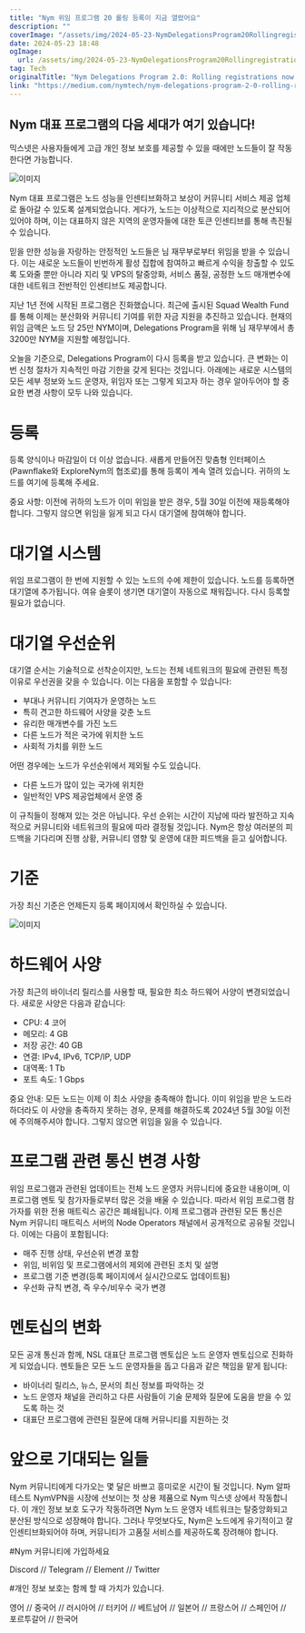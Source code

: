 ```yaml
---
title: "Nym 위임 프로그램 20 롤링 등록이 지금 열렸어요"
description: ""
coverImage: "/assets/img/2024-05-23-NymDelegationsProgram20Rollingregistrationsnowopen_0.png"
date: 2024-05-23 18:48
ogImage:
  url: /assets/img/2024-05-23-NymDelegationsProgram20Rollingregistrationsnowopen_0.png
tag: Tech
originalTitle: "Nym Delegations Program 2.0: Rolling registrations now open"
link: "https://medium.com/nymtech/nym-delegations-program-2-0-rolling-registrations-now-open-9bc44739f1b7"
---
```


## Nym 대표 프로그램의 다음 세대가 여기 있습니다!

믹스넷은 사용자들에게 고급 개인 정보 보호를 제공할 수 있을 때에만 노드들이 잘 작동한다면 가능합니다.

![이미지](/assets/img/2024-05-23-NymDelegationsProgram20Rollingregistrationsnowopen_0.png)

Nym 대표 프로그램은 노드 성능을 인센티브화하고 보상이 커뮤니티 서비스 제공 업체로 돌아갈 수 있도록 설계되었습니다. 게다가, 노드는 이상적으로 지리적으로 분산되어 있어야 하며, 이는 대표하지 않은 지역의 운영자들에 대한 토큰 인센티브를 통해 촉진될 수 있습니다.

<div class="content-ad"></div>

믿을 만한 성능을 자랑하는 안정적인 노드들은 님 재무부로부터 위임을 받을 수 있습니다. 이는 새로운 노드들이 빈번하게 활성 집합에 참여하고 빠르게 수익을 창출할 수 있도록 도와줄 뿐만 아니라 지리 및 VPS의 탈중앙화, 서비스 품질, 공정한 노드 매개변수에 대한 네트워크 전반적인 인센티브도 제공합니다.

지난 1년 전에 시작된 프로그램은 진화했습니다. 최근에 출시된 Squad Wealth Fund를 통해 이제는 분산화와 커뮤니티 기여를 위한 자금 지원을 추진하고 있습니다. 현재의 위임 금액은 노드 당 25만 NYM이며, Delegations Program을 위해 님 재무부에서 총 3200만 NYM을 지원할 예정입니다.

오늘을 기준으로, Delegations Program이 다시 등록을 받고 있습니다. 큰 변화는 이번 신청 절차가 지속적인 마감 기한을 갖게 된다는 것입니다. 아래에는 새로운 시스템의 모든 세부 정보와 노드 운영자, 위임자 또는 그렇게 되고자 하는 경우 알아두어야 할 중요한 변경 사항이 모두 나와 있습니다.

# 등록

<div class="content-ad"></div>

등록 양식이나 마감일이 더 이상 없습니다. 새롭게 만들어진 맞춤형 인터페이스(Pawnflake와 ExploreNym의 협조로)를 통해 등록이 계속 열려 있습니다. 귀하의 노드를 여기에 등록해 주세요.

중요 사항: 이전에 귀하의 노드가 이미 위임을 받은 경우, 5월 30일 이전에 재등록해야 합니다. 그렇지 않으면 위임을 잃게 되고 다시 대기열에 참여해야 합니다.

# 대기열 시스템

위임 프로그램이 한 번에 지원할 수 있는 노드의 수에 제한이 있습니다. 노드를 등록하면 대기열에 추가됩니다. 여유 슬롯이 생기면 대기열이 자동으로 채워집니다. 다시 등록할 필요가 없습니다.

<div class="content-ad"></div>

# 대기열 우선순위

대기열 순서는 기술적으로 선착순이지만, 노드는 전체 네트워크의 필요에 관련된 특정 이유로 우선권을 갖을 수 있습니다. 이는 다음을 포함할 수 있습니다:

- 부대나 커뮤니티 기여자가 운영하는 노드
- 특히 견고한 하드웨어 사양을 갖춘 노드
- 유리한 매개변수를 가진 노드
- 다른 노드가 적은 국가에 위치한 노드
- 사회적 가치를 위한 노드

어떤 경우에는 노드가 우선순위에서 제외될 수도 있습니다.

<div class="content-ad"></div>

- 다른 노드가 많이 있는 국가에 위치한
- 일반적인 VPS 제공업체에서 운영 중

이 규칙들이 정해져 있는 것은 아닙니다. 우선 순위는 시간이 지남에 따라 발전하고 지속적으로 커뮤니티와 네트워크의 필요에 따라 결정될 것입니다. Nym은 항상 여러분의 피드백을 기다리며 진행 상황, 커뮤니티 영향 및 운영에 대한 피드백을 듣고 싶어합니다.

# 기준

가장 최신 기준은 언제든지 등록 페이지에서 확인하실 수 있습니다.

<div class="content-ad"></div>

![이미지](/assets/img/2024-05-23-NymDelegationsProgram20Rollingregistrationsnowopen_1.png)

# 하드웨어 사양

가장 최근의 바이너리 릴리스를 사용할 때, 필요한 최소 하드웨어 사양이 변경되었습니다. 새로운 사양은 다음과 같습니다:

- CPU: 4 코어
- 메모리: 4 GB
- 저장 공간: 40 GB
- 연결: IPv4, IPv6, TCP/IP, UDP
- 대역폭: 1 Tb
- 포트 속도: 1 Gbps

<div class="content-ad"></div>

중요 안내: 모든 노드는 이제 이 최소 사양을 충족해야 합니다. 이미 위임을 받은 노드라 하더라도 이 사양을 충족하지 못하는 경우, 문제를 해결하도록 2024년 5월 30일 이전에 주의해주셔야 합니다. 그렇지 않으면 위임을 잃을 수 있습니다.

# 프로그램 관련 통신 변경 사항

위임 프로그램과 관련된 업데이트는 전체 노드 운영자 커뮤니티에 중요한 내용이며, 이 프로그램 멘토 및 참가자들로부터 많은 것을 배울 수 있습니다. 따라서 위임 프로그램 참가자를 위한 전용 매트릭스 공간은 폐쇄됩니다. 이제 프로그램과 관련된 모든 통신은 Nym 커뮤니티 매트릭스 서버의 Node Operators 채널에서 공개적으로 공유될 것입니다. 이에는 다음이 포함됩니다:

- 매주 진행 상태, 우선순위 변경 포함
- 위임, 비위임 및 프로그램에서의 제외에 관련된 조치 및 설명
- 프로그램 기준 변경(등록 페이지에서 실시간으로도 업데이트됨)
- 우선화 규칙 변경, 즉 우수/비우수 국가 변경

<div class="content-ad"></div>

# 멘토십의 변화

모든 공개 통신과 함께, NSL 대표단 프로그램 멘토십은 노드 운영자 멘토십으로 진화하게 되었습니다. 멘토들은 모든 노드 운영자들을 돕고 다음과 같은 책임을 맡게 됩니다:

- 바이너리 릴리스, 뉴스, 문서의 최신 정보를 파악하는 것
- 노드 운영자 채널을 관리하고 다른 사람들이 기술 문제와 질문에 도움을 받을 수 있도록 하는 것
- 대표단 프로그램에 관련된 질문에 대해 커뮤니티를 지원하는 것

# 앞으로 기대되는 일들

<div class="content-ad"></div>

Nym 커뮤니티에게 다가오는 몇 달은 바쁘고 흥미로운 시간이 될 것입니다. Nym 알파 테스트 NymVPN을 시장에 선보이는 첫 상용 제품으로 Nym 믹스넷 상에서 작동합니다. 이 개인 정보 보호 도구가 작동하려면 Nym 노드 운영자 네트워크는 탈중앙화되고 분산된 방식으로 성장해야 합니다. 그러나 무엇보다도, Nym은 노드에게 유기적이고 잘 인센티브화되어야 하며, 커뮤니티가 고품질 서비스를 제공하도록 장려해야 합니다.

#Nym 커뮤니티에 가입하세요

Discord // Telegram // Element // Twitter

#개인 정보 보호는 함께 할 때 가치가 있습니다.

<div class="content-ad"></div>

영어 // 중국어 // 러시아어 // 터키어 // 베트남어 // 일본어 // 프랑스어 // 스페인어 // 포르투갈어 // 한국어
